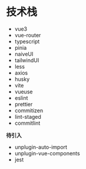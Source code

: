 # 技术栈

- vue3
- vue-router
- typescript
- pinia
- naiveUI
- tailwindUI
- less
- axios
- husky
- vite
- vueuse
- eslint
- prettier
- commitizen
- lint-staged
- commitlint

**待引入**

- unplugin-auto-import
- unplugin-vue-components
- jest
